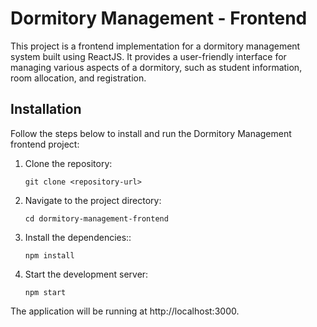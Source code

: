 # Dormitory Management - Frontend

This project is a frontend implementation for a dormitory management system built using ReactJS. It provides a user-friendly interface for managing various aspects of a dormitory, such as student information, room allocation, and registration.

## Installation

Follow the steps below to install and run the Dormitory Management frontend project:

1. Clone the repository:

   ```shell
   git clone <repository-url>

2. Navigate to the project directory:
   ```shell
   cd dormitory-management-frontend

3. Install the dependencies::
   ```shell
   npm install

4. Start the development server:
   ```shell
   npm start

The application will be running at http://localhost:3000.

